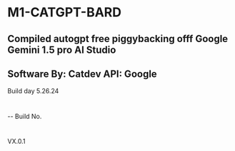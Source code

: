 # M1-CATGPT-BARD
Compiled autogpt free piggybacking offf   Google Gemini 1.5 pro AI Studio
--
Software By: Catdev
API: Google
-
Build day 5.26.24
#
--
Build No.
#
VX.0.1
#


